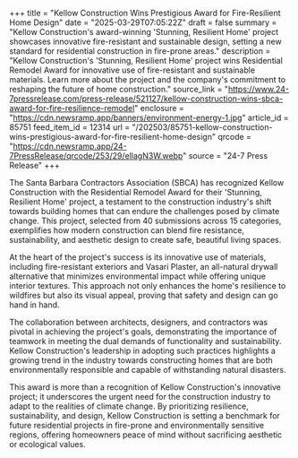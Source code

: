 +++
title = "Kellow Construction Wins Prestigious Award for Fire-Resilient Home Design"
date = "2025-03-29T07:05:22Z"
draft = false
summary = "Kellow Construction's award-winning 'Stunning, Resilient Home' project showcases innovative fire-resistant and sustainable design, setting a new standard for residential construction in fire-prone areas."
description = "Kellow Construction's 'Stunning, Resilient Home' project wins Residential Remodel Award for innovative use of fire-resistant and sustainable materials. Learn more about the project and the company's commitment to reshaping the future of home construction."
source_link = "https://www.24-7pressrelease.com/press-release/521127/kellow-construction-wins-sbca-award-for-fire-resilience-remodel"
enclosure = "https://cdn.newsramp.app/banners/environment-energy-1.jpg"
article_id = 85751
feed_item_id = 12314
url = "/202503/85751-kellow-construction-wins-prestigious-award-for-fire-resilient-home-design"
qrcode = "https://cdn.newsramp.app/24-7PressRelease/qrcode/253/29/ellagN3W.webp"
source = "24-7 Press Release"
+++

<p>The Santa Barbara Contractors Association (SBCA) has recognized Kellow Construction with the Residential Remodel Award for their 'Stunning, Resilient Home' project, a testament to the construction industry's shift towards building homes that can endure the challenges posed by climate change. This project, selected from 40 submissions across 15 categories, exemplifies how modern construction can blend fire resistance, sustainability, and aesthetic design to create safe, beautiful living spaces.</p><p>At the heart of the project's success is its innovative use of materials, including fire-resistant exteriors and Vasari Plaster, an all-natural drywall alternative that minimizes environmental impact while offering unique interior textures. This approach not only enhances the home's resilience to wildfires but also its visual appeal, proving that safety and design can go hand in hand.</p><p>The collaboration between architects, designers, and contractors was pivotal in achieving the project's goals, demonstrating the importance of teamwork in meeting the dual demands of functionality and sustainability. Kellow Construction's leadership in adopting such practices highlights a growing trend in the industry towards constructing homes that are both environmentally responsible and capable of withstanding natural disasters.</p><p>This award is more than a recognition of Kellow Construction's innovative project; it underscores the urgent need for the construction industry to adapt to the realities of climate change. By prioritizing resilience, sustainability, and design, Kellow Construction is setting a benchmark for future residential projects in fire-prone and environmentally sensitive regions, offering homeowners peace of mind without sacrificing aesthetic or ecological values.</p>